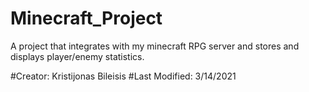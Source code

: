 # Minecraft_Project
A project that integrates with my minecraft RPG server and stores and displays player/enemy statistics. 

#Creator: Kristijonas Bileisis
#Last Modified: 3/14/2021
